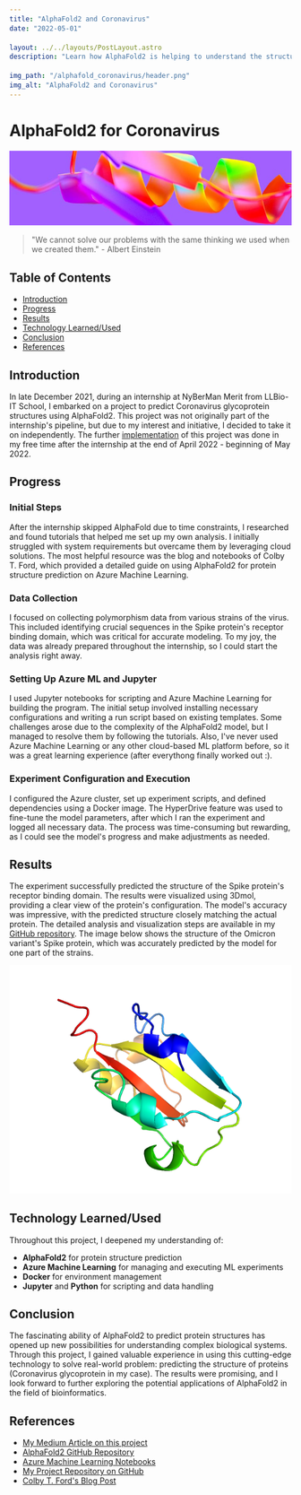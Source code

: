 ```yaml
---
title: "AlphaFold2 and Coronavirus"
date: "2022-05-01"

layout: ../../layouts/PostLayout.astro
description: "Learn how AlphaFold2 is helping to understand the structure of the coronavirus spike protein and how it can be used to develop new treatments."

img_path: "/alphafold_coronavirus/header.png"
img_alt: "AlphaFold2 and Coronavirus"
---
```


# AlphaFold2 for Coronavirus

![Header Image](/public/alphafold_coronavirus/deepmind_header.jpg)

> "We cannot solve our problems with the same thinking we used when we created them." - Albert Einstein

## Table of Contents
- [Introduction](#introduction)
- [Progress](#progress)
- [Results](#results)
- [Technology Learned/Used](#technology-learnedused)
- [Conclusion](#conclusion)
- [References](#references)

## Introduction
In late December 2021, during an internship at NyBerMan Merit from LLBio-IT School, I embarked on a project to predict Coronavirus glycoprotein structures using AlphaFold2. This project was not originally part of the internship's pipeline, but due to my interest and initiative, I decided to take it on independently. The further [implementation](https://github.com/gromdimon/AlphaFold_Glycoprotein) of this project was done in my free time after the internship at the end of April 2022 - beginning of May 2022.

## Progress
### Initial Steps
After the internship skipped AlphaFold due to time constraints, I researched and found tutorials that helped me set up my own analysis. I initially struggled with system requirements but overcame them by leveraging cloud solutions. The most helpful resource was the blog and 
notebooks of Colby T. Ford, which provided a detailed guide on using AlphaFold2 for protein structure prediction on Azure Machine Learning.

### Data Collection
I focused on collecting polymorphism data from various strains of the virus. This included identifying crucial sequences in the Spike protein's receptor binding domain, which was critical for accurate modeling. To my joy, the data was already prepared throughout the internship, so I could start the analysis right away.

### Setting Up Azure ML and Jupyter
I used Jupyter notebooks for scripting and Azure Machine Learning for building the program. The initial setup involved installing necessary configurations and writing a run script based on existing templates. Some challenges arose due to the complexity of the AlphaFold2 model, but I managed to resolve them by following the tutorials. Also, I've never used Azure Machine Learning or any other cloud-based ML platform before, so it was a great learning experience (after everythong finally worked out :).

### Experiment Configuration and Execution
I configured the Azure cluster, set up experiment scripts, and defined dependencies using a Docker image. The HyperDrive feature was used to fine-tune the model parameters, after which I ran the experiment and logged all necessary data. The process was time-consuming but rewarding, as I could see the model's progress and make adjustments as needed.

## Results
The experiment successfully predicted the structure of the Spike protein's receptor binding domain. The results were visualized using 3Dmol, providing a clear view of the protein's configuration. The model's accuracy was impressive, with the predicted structure closely matching the actual protein. The detailed analysis and visualization steps are available in my [GitHub repository](https://github.com/gromdimon/AlphaFold_Glycoprotein). The image below shows the structure of the Omicron variant's Spike protein, which was accurately predicted by the model for one part of the strains.

![Omicron Spike Protein Structure](/public/alphafold_coronavirus/omicron_protein.png)

## Technology Learned/Used
Throughout this project, I deepened my understanding of:
- **AlphaFold2** for protein structure prediction
- **Azure Machine Learning** for managing and executing ML experiments
- **Docker** for environment management
- **Jupyter** and **Python** for scripting and data handling

## Conclusion
The fascinating ability of AlphaFold2 to predict protein structures has opened up new possibilities for understanding complex biological systems. Through this project, I gained valuable experience in using this cutting-edge technology to solve real-world problem: predicting the structure of proteins (Coronavirus glycoprotein in my case). The results were promising, and I look forward to further exploring the potential applications of AlphaFold2 in the field of bioinformatics.

## References
- [My Medium Article on this project](https://medium.com/@DzmitryHramyka/protein-structure-prediction-using-alphafold2)
- [AlphaFold2 GitHub Repository](https://github.com/deepmind/alphafold)
- [Azure Machine Learning Notebooks](https://github.com/Azure/MachineLearningNotebooks)
- [My Project Repository on GitHub](https://github.com/gromdimon/AlphaFold_Glycoprotein)
- [Colby T. Ford's Blog Post](https://medium.com/@colbyford/how-to-predict-many-protein-structures-with-alphafold2-at-scale-in-azure-machine-learning-c1e0ece4e99f)

